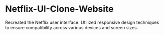 # Netflix-UI-Clone-Website
Recreated the Netflix user interface. Utilized responsive design techniques to ensure compatibility across various devices and screen sizes.
